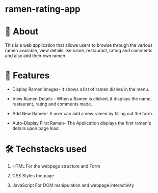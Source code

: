 # ramen-rating-app

# 📌 About
This is a web application that allows users to browse through the various ramen available, view details like name, restaurant, rating and comments and also add their own ramen

# 📜 Features

- Display Ramen Images- It shows a list of ramen dishes in the menu.

- View Ramen Details - When a Ramen is clicked, it displays the name, restaurant, rating and comments made.

- Add New Ramen- A user can add a new ramen by filling out the form.

- Auto-Display First Ramen- The Application displays the first ramen's details upon page load.

# 🛠️  Techstacks used

1. HTML 
For the webpage structure and Form

2. CSS
Styles the page

3. JavaScript
For DOM manipulation and webpage interactivity